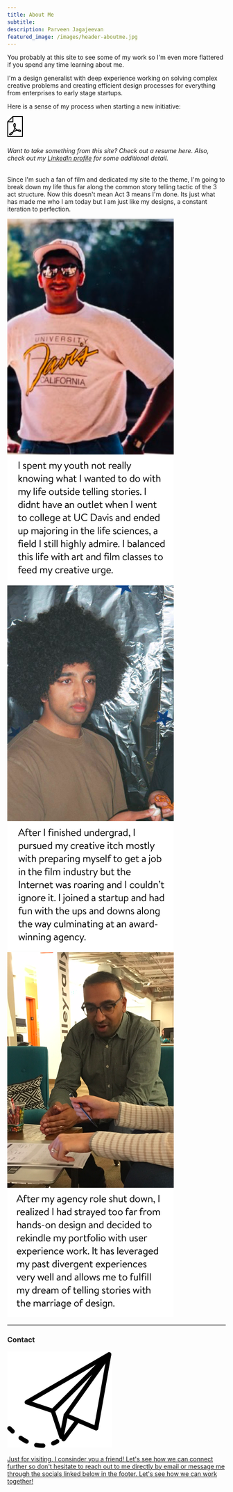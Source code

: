 ```yaml
---
title: About Me
subtitle: 
description: Parveen Jagajeevan
featured_image: /images/header-aboutme.jpg
---
```


You probably at this site to see some of my work so I'm even more flattered if you spend any time learning about me.

I'm a design generalist with deep experience working on solving complex creative problems and creating efficient design processes for everything from enterprises to early stage startups.

Here is a sense of my process when starting a new initiative:

<div class="contact-form">
        <a href="/images/Parveen-Jagajeevan-Resume.pdf" download><img src="/images/icon-pdf.svg"></a>
        <h6>Want to take something from this site? Check out a resume here. Also, check out my <a href="http://www.linkedin.com/in/parveenj">LinkedIn profile</a> for some additional detail.</h6>
</div>

Since I'm such a fan of film and dedicated my site to the theme, I'm going to break down my life thus far along the common story telling tactic of the 3 act structure. Now this doesn't mean Act 3 means I'm done. Its just what has made me who I am today but I am just like my designs, a constant iteration to perfection.

<!--<img src="images/about-parveen.png">-->

<div class="gallery" data-columns="3">
	<img src="images/about-me-act-1.png">
	<img src="images/about-me-act-2.png">
	<img src="images/about-me-act-3.png">
</div>

<hr>
<h3><a id="contact">Contact</a></h3>

<div class="contact-form">
<a href="mailto:parveen@screenplay.design">
        <img src="images/icon-paper-airplane.svg">
        <p>Just for visiting, I consinder you a friend! Let's see how we can connect further so don't hesitate to reach out to me directly by email or message me through the socials linked below in the footer. Let's see how we can work together!</p>
        </a>
</div>
